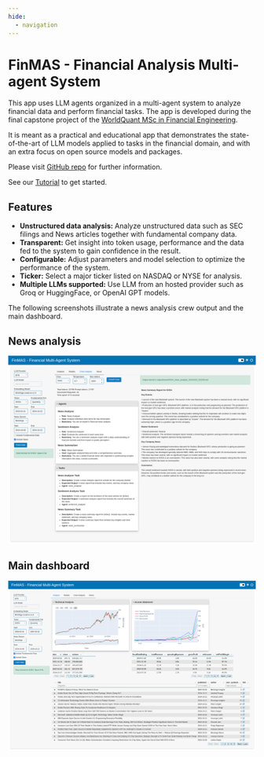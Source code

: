 ```yaml
---
hide:
  - navigation
---
```


# FinMAS - Financial Analysis Multi-agent System

This app uses LLM agents organized in a multi-agent system to analyze financial data
and perform financial tasks. The app is developed during the final capstone project of the
[WorldQuant MSc in Financial Engineering](https://www.wqu.edu/mscfe).

It is meant as a practical and educational app that demonstrates the state-of-the-art of LLM models applied
to tasks in the financial domain, and with an extra focus on open source models and packages.

Please visit [GitHub repo](https://github.com/KevorkSulahian/agentic-llm-for-better-results) for further information.

See our [Tutorial](tutorial/index.md) to get started.

## Features

- **Unstructured data analysis:** Analyze unstructured data such as SEC filings and News articles together with fundamental company data.
- **Transparent:** Get insight into token usage, performance and the data fed to the system to gain confidence in the result.
- **Configurable:** Adjust parameters and model selection to optimize the performance of the system.
- **Ticker:** Select a major ticker listed on NASDAQ or NYSE for analysis.
- **Multiple LLMs supported:** Use LLM from an hosted provider such as Groq or HuggingFace, or OpenAI GPT models.

The following screenshots illustrate a news analysis crew output and the main dashboard.

## News analysis

![](assets/screenshots/finmas_news_analysis.png)

## Main dashboard

![](assets/screenshots/finmas_main_dashboard.png)
